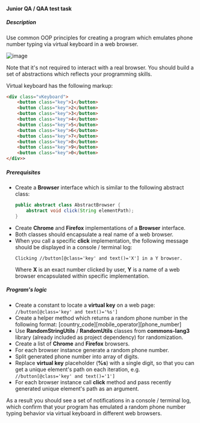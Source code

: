 #### Junior QA / QAA test task
 
##### Description

Use common OOP principles for creating a program which emulates phone number typing via virtual keyboard in a web browser.

![image](https://user-images.githubusercontent.com/6638780/26970921-c69d5304-4d13-11e7-9a06-770a1624c280.png)

Note that it's not required to interact with a real browser. You should build a set of abstractions which reflects your programming skills.

Virtual keyboard has the following markup:

```html
<div class="vKeyboard">
    <button class="key">1</button>
    <button class="key">2</button>
    <button class="key">3</button>
    <button class="key">4</button>
    <button class="key">5</button>
    <button class="key">6</button>
    <button class="key">7</button>
    <button class="key">8</button>
    <button class="key">9</button>
    <button class="key">0</button>
</div>>
```

##### Prerequisites

 - Create a **Browser** interface which is similar to the following abstract class: 
    ```java
    public abstract class AbstractBrowser {
        abstract void click(String elementPath);
    }
    ```
 - Create **Chrome** and **Firefox** implementations of a **Browser** interface.
 - Both classes should encapsulate a real name of a web browser.
 - When you call a specific **click** implementation, the following message should be displayed in a console / terminal log:
    ```text
    Clicking //button[@class='key' and text()='X'] in a Y browser.
    ```
   Where **X** is an exact number clicked by user, **Y** is a name of a web browser encapsulated within specific implementation.

##### Program's logic

 - Create a constant to locate a **virtual key** on a web page: `//button[@class='key' and text()='%s']`
 - Create a helper method which returns a random phone number in the following format: [country_code][mobile_operator][phone_number]
 - Use **RandomStringUtils** / **RandomUtils** classes from **commons-lang3** library (already included as project dependency) for randomization.
 - Create a list of **Chrome** and **Firefox** browsers.
 - For each browser instance generate a random phone number.
 - Split generated phone number into array of digits.
 - Replace **virtual key** placeholder (**%s**) with a single digit, so that you can get a unique element's path on each iteration, e.g. `//button[@class='key' and text()='1']`
 - For each browser instance call **click** method and pass recently generated unique element's path as an argument.
 
As a result you should see a set of notifications in a console / terminal log, which confirm that your program has emulated a random phone number typing behavior via virtual keyboard in different web browsers.
